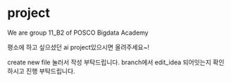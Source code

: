 # project
We are group 11_B2 of POSCO Bigdata Academy

평소에 하고 싶으셨던 ai project있으시면 올려주세요~!

  create new file 눌러서 작성 부탁드립니다.
  branch에서 edit_idea 되어잇는지 확인하시고 진행 부탁드립니다.

